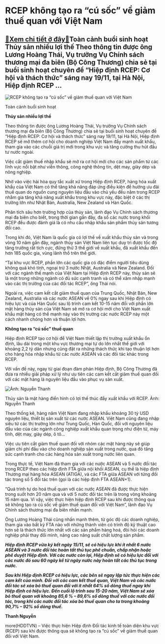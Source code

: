 RCEP không tạo ra “cú sốc” về giảm thuế quan với Việt Nam
=========================================================

[:gift:Xem chi tiết ở đây:gift:](https://hddtvn.com/rcep-khong-tao-ra-cu-soc-ve-giam-thue-quan-voi-viet-nam/)Toàn cảnh buổi sinh hoạt Thủy sản nhiều lợi thế Theo thông tin được ông Lương Hoàng Thái, Vụ trưởng Vụ Chính sách thương mại đa biên (Bộ Công Thương) chia sẻ tại buổi sinh hoạt chuyên đề “Hiệp định RCEP: Cơ hội và thách thức” sáng nay 19/11, tại Hà Nội, Hiệp định RCEP …
------------------------------------------------------------------------------------------------------------------------------------------------------------------------------------------------------------------------------------------------------------------------------





![RCEP không tạo ra “cú sốc” về giảm thuế quan với Việt Nam](https://hddtvn.com/wp-content/uploads/2021/01/0017_19.11.jpg "RCEP không tạo ra “cú sốc” về giảm thuế quan với Việt Nam")


Toàn cảnh buổi sinh hoạt



**Thủy sản nhiều lợi thế** 


Theo thông tin được ông Lương Hoàng Thái, Vụ trưởng Vụ Chính sách thương mại đa biên (Bộ Công Thương) chia sẻ tại buổi sinh hoạt chuyên đề “Hiệp định RCEP: Cơ hội và thách thức” sáng nay 19/11, tại Hà Nội, Hiệp định RCEP sẽ mở thêm cơ hội cho doanh nghiệp Việt Nam đẩy mạnh xuất khẩu, tham gia vào các chuỗi giá trị mới trong khu vực và tăng cường thu hút đầu tư nước ngoài.


Việc cắt giảm thuế nhập khẩu sẽ mở ra cơ hội mới cho các sản phẩm từ các lĩnh vực nổi bật như viễn thông, công nghệ thông tin, dệt may, giày dép và nông nghiệp.


Nhờ vào việc hài hòa quy tắc xuất xứ trong Hiệp định RCEP, hàng hóa xuất khẩu của Việt Nam có thể tăng khả năng đáp ứng điều kiện để hưởng ưu đãi thuế quan do nguồn cung nguyên liệu đầu vào chủ yếu đều nằm trong RCEP nhằm gia tăng khả năng xuất khẩu trong khu vực này, đặc biệt ở các thị trường lớn như Nhật Bản, Australia, New Zealand và Hàn Quốc.


Phân tích sâu hơn trường hợp của thủy sản, lãnh đạo Vụ Chính sách thương mại đa biên cho biết, trong thời gian gần đây, đa số các nước trong khối RCEP đều được đánh giá là có nhu cầu nhập khẩu sản phẩm thủy sản tương đối cao.


Trong khi đó, Việt Nam là quốc gia có lợi thế về xuất khẩu thủy sản và trong vòng 10 năm gần đây, ngành thủy sản Việt Nam liên tục duy trì được tốc độ tăng trưởng rất tích cực, đứng thứ 3 thế giới về xuất khẩu, đã xuất khẩu đến hơn 185 quốc gia, vùng lãnh thổ trên thế giới.


“Tại khu vực RCEP, phần lớn các quốc gia có đặc điểm người tiêu dùng không quá khó tính, ngoại trừ 3 nước Nhật, Australia và New Zealand. Đối với các ngành thế mạnh của Việt Nam tại Hiệp định RCEP này, thủy sản sẽ là một trong những ngành có đủ sức cạnh tranh và có thể xâm nhập mạnh vào các thị trường của các đối tác RCEP”, ông Thái nói.


Ngoài ra, việc cam kết cắt giảm thuế quan của Trung Quốc, Nhật Bản, New Zealand, Australia và các nước ASEAN về 0% ngay sau khi Hiệp định có hiệu lực và của Hàn Quốc sau lộ trình cam kết 10-15 năm đối với phần lớn mặt hàng thủy sản của Việt Nam sẽ mở ra cơ hội mới cho Việt Nam xuất khẩu mặt hàng có thể mạnh này vào thị trường các nước RCEP này một cách nhanh chóng hơn và thuận lợi hơn.


**Không tạo ra “cú sốc” thuế quan**


Hiệp định RCEP tạo cơ hội để Việt Nam thiết lập thị trường xuất khẩu ổn định, lâu dài trong một khu vực thương mại tự do lớn nhất thế giới với khoảng 2,2 tỷ dân nhưng cũng đặt ra những thách thức khi tạo thuận lợi hơn cho hàng hóa nhập khẩu từ các nước ASEAN và các đối tác khác trong RCEP.


Với vấn đề này, ngay từ giai đoạn đàm phán Hiệp định, Bộ Công Thương đã đưa ra nhiều giải pháp xử lý như ưu tiên các cam kết cắt giảm thuế quan đối với các mặt hàng là nguyên liệu đầu vào phục vụ sản xuất.





![Ảnh: Nguyễn Thanh](https://hddtvn.com/wp-content/uploads/2021/01/0205_14813159_801587226647820_2044178820_o-3.jpg "Ảnh: Nguyễn Thanh")


Thủy sản là mặt hàng điển hình có lợi thế thúc đẩy xuất khẩu với RCEP. Ảnh: Nguyễn Thanh



Theo thống kê, hàng năm Việt Nam đang nhập khẩu khoảng 30 tỷ USD nguyên liệu, thiết bị sản xuất từ các nước ASEAN. Việt Nam cũng đang nhập siêu từ các thị trường lớn như Trung Quốc, Hàn Quốc, đối với nguyên liệu đầu vào của các ngành công nghiệp xuất khẩu quan trọng như điện tử, máy tính, dệt may, giày dép, ô tô…


Việc ưu tiên cắt giảm thuế quan đối với nhóm các mặt hàng này sẽ giúp giảm chi phí đầu vào cho doanh nghiệp sản xuất trong nước, qua đó tăng sức cạnh tranh cho các hàng hóa sản xuất trong nước liên quan.


Trong thực tế, Việt Nam đã tham gia với các nước ASEAN và 5 nước đối tác trong RCEP theo các hiệp định FTA giữa nội khối ASEAN, cụ thể là hiệp định Thương mại hàng hóa ASEAN (ATIGA), và các FTA giữa ASEAN với từng đối tác trong số 5 đối tác trên (gọi là các hiệp định FTA ASEAN+1).


“Quá trình tự do hoá thuế quan với các nước ASEAN đã được thực hiện trong suốt hơn 20 năm qua và với 5 nước đối tác trên là trong vòng khoảng 15 năm qua. Vì vậy, việc thực hiện hiệp định RCEP sau khi được thông qua sẽ không tạo ra cú sốc về giảm thuế quan đối với Việt Nam”, lãnh đạo Vụ Chính sách thương mại đa biên nhấn mạnh.


Ông Lương Hoàng Thái cũng nhấn mạnh thêm, từ góc độ các doanh nghiệp, tham gia vào bất kỳ FTA nào với những thành viên có trình độ kỹ thuật cao hơn sẽ là thách thức lớn nhất với các sản phẩm hàng hoá, đòi hỏi các doanh nghiệp phải thay đổi mình, nâng cao năng suất chất lượng sản phẩm.






***Hiệp định RCEP vừa ký kết ngày 15/11, sẽ có hiệu lực khi ít nhất 6 nước ASEAN và 3 nước đối tác hoàn tất thủ tục phê chuẩn, chấp nhận hoặc phê duyệt Hiệp định. Với các nước còn lại, Hiệp định sẽ có hiệu lực đối với các nước đó sau 60 ngày kể từ ngày nước này hoàn tất các thủ tục trong nước.***


***Sau khi Hiệp định RCEP có hiệu lực, các bên sẽ ngay lập tức thực hiện các cam kết của mình. Đối với các cam kết thuế quan, Việt Nam và các nước đối tác sẽ xóa bỏ thuế quan đối với ít nhất 64% số dòng thuế ngay khi Hiệp định có hiệu lực. Đến cuối lộ trình sau 15-20 năm, Việt Nam sẽ xóa bỏ thuế quan với khoảng 85,6 % – 89,6% số dòng thuế với các nước đối tác, trong khi các nước đối tác xóa bỏ thuế quan cho ta trong khoảng 90,7% – 92% số dòng thuế.***







**Thanh Nguyễn**



more(HDDTVN) – Việc thực hiện Hiệp định Đối tác kinh tế toàn diện khu vực (RCEP) sau khi được thông qua sẽ không tạo ra “cú sốc” về giảm thuế quan đối với Việt Nam.

